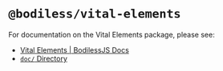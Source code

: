 # `@bodiless/vital-elements`

For documentation on the Vital Elements package, please see:

- [Vital Elements | BodilessJS Docs](https://johnsonandjohnson.github.io/Bodiless-JS/#/VitalDesignSystem/Components/VitalElements/)
- [`doc/` Directory](./doc)
